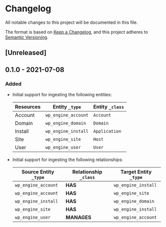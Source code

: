 # Changelog

All notable changes to this project will be documented in this file.

The format is based on [Keep a Changelog](https://keepachangelog.com/en/1.0.0/),
and this project adheres to
[Semantic Versioning](https://semver.org/spec/v2.0.0.html).

## [Unreleased]

## 0.1.0 - 2021-07-08

### Added

- Initial support for ingesting the following entities:

  | Resources | Entity `_type`      | Entity `_class` |
  | --------- | ------------------- | --------------- |
  | Account   | `wp_engine_account` | `Account`       |
  | Domain    | `wp_engine_domain`  | `Domain`        |
  | Install   | `wp_engine_install` | `Application`   |
  | Site      | `wp_engine_site`    | `Host`          |
  | User      | `wp_engine_user`    | `User`          |

- Initial support for ingesting the following relationships:

  | Source Entity `_type` | Relationship `_class` | Target Entity `_type` |
  | --------------------- | --------------------- | --------------------- |
  | `wp_engine_account`   | **HAS**               | `wp_engine_install`   |
  | `wp_engine_account`   | **HAS**               | `wp_engine_site`      |
  | `wp_engine_install`   | **HAS**               | `wp_engine_domain`    |
  | `wp_engine_site`      | **HAS**               | `wp_engine_install`   |
  | `wp_engine_user`      | **MANAGES**           | `wp_engine_account`   |
